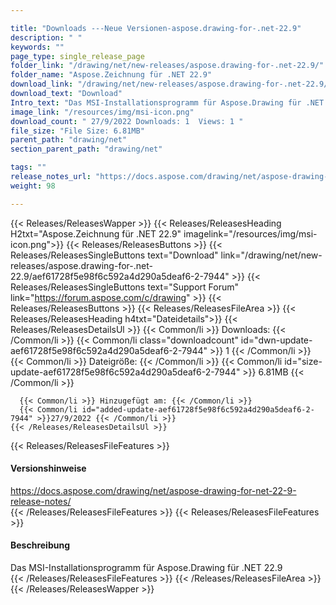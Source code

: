 ```yaml
---

title: "Downloads ---Neue Versionen-aspose.drawing-for-.net-22.9"
description: " "
keywords: ""
page_type: single_release_page
folder_link: "/drawing/net/new-releases/aspose.drawing-for-.net-22.9/"
folder_name: "Aspose.Zeichnung für .NET 22.9"
download_link: "/drawing/net/new-releases/aspose.drawing-for-.net-22.9/aef61728f5e98f6c592a4d290a5deaf6-2-7944"
download_text: "Download"
Intro_text: "Das MSI-Installationsprogramm für Aspose.Drawing für .NET 22.9"
image_link: "/resources/img/msi-icon.png"
download_count: " 27/9/2022 Downloads: 1  Views: 1 "
file_size: "File Size: 6.81MB"
parent_path: "drawing/net"
section_parent_path: "drawing/net"

tags: ""
release_notes_url: "https://docs.aspose.com/drawing/net/aspose-drawing-for-net-22-9-release-notes/"
weight: 98

---
```


{{< Releases/ReleasesWapper >}}
  {{< Releases/ReleasesHeading H2txt="Aspose.Zeichnung für .NET 22.9" imagelink="/resources/img/msi-icon.png">}}
  {{< Releases/ReleasesButtons >}}
    {{< Releases/ReleasesSingleButtons text="Download" link="/drawing/net/new-releases/aspose.drawing-for-.net-22.9/aef61728f5e98f6c592a4d290a5deaf6-2-7944" >}}
    {{< Releases/ReleasesSingleButtons text="Support Forum" link="https://forum.aspose.com/c/drawing" >}}
  {{< Releases/ReleasesButtons >}}
  {{< Releases/ReleasesFileArea >}}
    {{< Releases/ReleasesHeading h4txt="Dateidetails">}}
    {{< Releases/ReleasesDetailsUl >}}
      {{< Common/li >}} Downloads: {{< /Common/li >}}
      {{< Common/li class="downloadcount" id="dwn-update-aef61728f5e98f6c592a4d290a5deaf6-2-7944" >}} 1 {{< /Common/li >}}
      {{< Common/li >}} Dateigröße: {{< /Common/li >}}
      {{< Common/li id="size-update-aef61728f5e98f6c592a4d290a5deaf6-2-7944" >}} 6.81MB {{< /Common/li >}}

      {{< Common/li >}} Hinzugefügt am: {{< /Common/li >}}
      {{< Common/li id="added-update-aef61728f5e98f6c592a4d290a5deaf6-2-7944" >}}27/9/2022 {{< /Common/li >}}
    {{< /Releases/ReleasesDetailsUl >}}

  {{< Releases/ReleasesFileFeatures >}}
      <h4>Versionshinweise</h4><div> <a href='https://docs.aspose.com/drawing/net/aspose-drawing-for-net-22-9-release-notes/'>https://docs.aspose.com/drawing/net/aspose-drawing-for-net-22-9-release-notes/</a></div>
  {{< /Releases/ReleasesFileFeatures >}}
  {{< Releases/ReleasesFileFeatures >}}
      <h4>Beschreibung</h4><div class="HTMLDescription"> Das MSI-Installationsprogramm für Aspose.Drawing für .NET 22.9</div>
  {{< /Releases/ReleasesFileFeatures >}}
 {{< /Releases/ReleasesFileArea >}}
{{< /Releases/ReleasesWapper >}}



